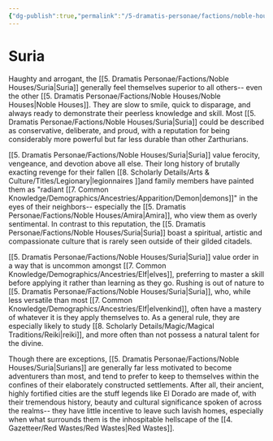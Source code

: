 ```yaml
---
{"dg-publish":true,"permalink":"/5-dramatis-personae/factions/noble-houses/suria/","noteIcon":""}
---
```


# Suria

Haughty and arrogant, the [[5. Dramatis Personae/Factions/Noble Houses/Suria\|Suria]] generally feel themselves superior to all others-- even the other [[5. Dramatis Personae/Factions/Noble Houses/Noble Houses\|Noble Houses]]. They are slow to smile, quick to disparage, and always ready to demonstrate their peerless knowledge and skill. Most [[5. Dramatis Personae/Factions/Noble Houses/Suria\|Suria]] could be described as conservative, deliberate, and proud, with a reputation for being considerably more powerful but far less durable than other Zarthurians.

[[5. Dramatis Personae/Factions/Noble Houses/Suria\|Suria]] value ferocity, vengeance, and devotion above all else. Their long history of brutally exacting revenge for their fallen [[8. Scholarly Details/Arts & Culture/Titles/Legionary\|legionnaires ]]and family members have painted them as "radiant [[7. Common Knowledge/Demographics/Ancestries/Apparition/Demon\|demons]]" in the eyes of their neighbors-- especially the [[5. Dramatis Personae/Factions/Noble Houses/Amira\|Amira]], who view them as overly sentimental. In contrast to this reputation, the [[5. Dramatis Personae/Factions/Noble Houses/Suria\|Suria]] boast a spiritual, artistic and compassionate culture that is rarely seen outside of their gilded citadels. 

[[5. Dramatis Personae/Factions/Noble Houses/Suria\|Suria]] value order in a way that is uncommon amongst [[7. Common Knowledge/Demographics/Ancestries/Elf\|elves]], preferring to master a skill before applying it rather than learning as they go. Rushing is out of nature to [[5. Dramatis Personae/Factions/Noble Houses/Suria\|Suria]], who, while less versatile than most [[7. Common Knowledge/Demographics/Ancestries/Elf\|elvenkind]], often have a mastery of whatever it is they apply themselves to. As a general rule, they are especially likely to study [[8. Scholarly Details/Magic/Magical Traditions/Reiki\|reiki]], and more often than not possess a natural talent for the divine. 

Though there are exceptions, [[5. Dramatis Personae/Factions/Noble Houses/Suria\|Surians]] are generally far less motivated to become adventurers than most, and tend to prefer to keep to themselves within the confines of their elaborately constructed settlements. After all, their ancient, highly fortified cities are the stuff legends like El Dorado are made of, with their tremendous history, beauty and cultural significance spoken of across the realms-- they have little incentive to leave such lavish homes, especially when what surrounds them is the inhospitable hellscape of the [[4. Gazetteer/Red Wastes/Red Wastes\|Red Wastes]]. 



